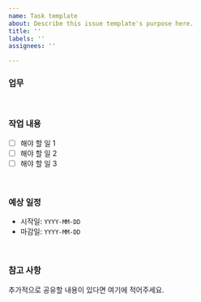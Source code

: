 ```yaml
---
name: Task template
about: Describe this issue template's purpose here.
title: ''
labels: ''
assignees: ''

---
```


### **업무**

<br/>

### **작업 내용**
- [ ] 해야 할 일 1
- [ ] 해야 할 일 2
- [ ] 해야 할 일 3

<br/>

### **예상 일정**
- 시작일: `YYYY-MM-DD`
- 마감일: `YYYY-MM-DD`

<br/>

### **참고 사항**
추가적으로 공유할 내용이 있다면 여기에 적어주세요.
